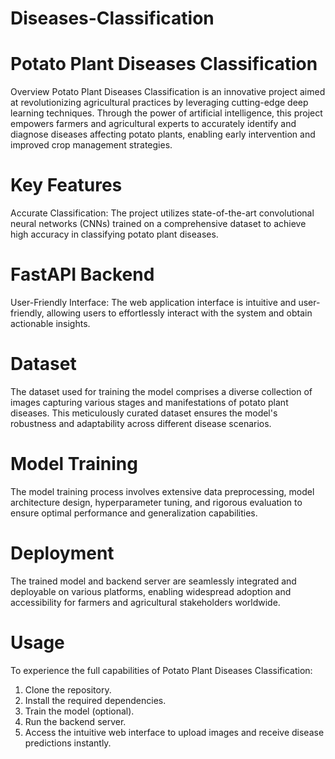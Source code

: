 # Diseases-Classification


# Potato Plant Diseases Classification

Overview
Potato Plant Diseases Classification is an innovative project aimed at revolutionizing agricultural practices by leveraging cutting-edge deep learning techniques. Through the power of artificial intelligence, this project empowers farmers and agricultural experts to accurately identify and diagnose diseases affecting potato plants, enabling early intervention and improved crop management strategies.

# Key Features
Accurate Classification: The project utilizes state-of-the-art convolutional neural networks (CNNs) trained on a comprehensive dataset to achieve high accuracy in classifying potato plant diseases.

# FastAPI Backend

User-Friendly Interface: The web application interface is intuitive and user-friendly, allowing users to effortlessly interact with the system and obtain actionable insights.

# Dataset
The dataset used for training the model comprises a diverse collection of images capturing various stages and manifestations of potato plant diseases. This meticulously curated dataset ensures the model's robustness and adaptability across different disease scenarios.

# Model Training
The model training process involves extensive data preprocessing, model architecture design, hyperparameter tuning, and rigorous evaluation to ensure optimal performance and generalization capabilities.

# Deployment
The trained model and backend server are seamlessly integrated and deployable on various platforms, enabling widespread adoption and accessibility for farmers and agricultural stakeholders worldwide.

# Usage
To experience the full capabilities of Potato Plant Diseases Classification:

1) Clone the repository.
2) Install the required dependencies.
3) Train the model (optional).
4) Run the backend server.
5) Access the intuitive web interface to upload images and receive disease predictions instantly.
